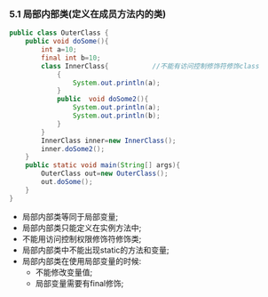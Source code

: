 ### 5.1 局部内部类(定义在成员方法内的类)

```java
public class OuterClass {
    public void doSome(){
        int a=10;
        final int b=10; 
        class InnerClass{           //不能有访问控制修饰符修饰class              
            {
                System.out.println(a);
            }
            public  void doSome2(){
                System.out.println(a);
                System.out.println(b);
            }
        }
        InnerClass inner=new InnerClass();
        inner.doSome2();
    }
    public static void main(String[] args){
        OuterClass out=new OuterClass();
        out.doSome();
    }
}
```
* 局部内部类等同于局部变量;
* 局部内部类只能定义在实例方法中;
* 不能用访问控制权限修饰符修饰类;
* 局部内部类中不能出现static的方法和变量;
* 局部内部类在使用局部变量的时候:
    - 不能修改变量值;
    - 局部变量需要有final修饰;